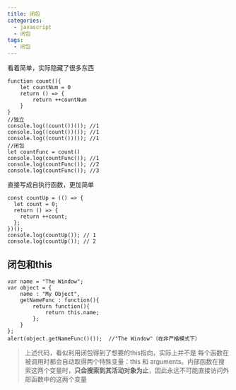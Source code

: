 ```yaml
---
title: 闭包
categories: 
  - javascript
  - 闭包
tags: 
  - 闭包
---
```

看着简单，实际隐藏了很多东西
```
function count(){
    let countNum = 0
    return () => {
        return ++countNum
    }
}
//独立
console.log((count())()); //1
console.log((count())()); //1
console.log((count())()); //1
//闭包
let countFunc = count()
console.log(countFunc()); //1
console.log(countFunc()); //2
console.log(countFunc()); //3
```
直接写成自执行函数，更加简单
```
const countUp = (() => {
  let count = 0;
  return () => {
    return ++count;
  };
})();
console.log(countUp()); // 1
console.log(countUp()); // 2
```
## 闭包和this
```
var name = "The Window"; 
var object = {     
    name : "My Object", 
    getNameFunc : function(){
        return function(){
            return this.name;
        };     
    } 
}; 
alert(object.getNameFunc()());  //"The Window"（在非严格模式下）
```
> 上述代码，看似利用闭包得到了想要的this指向，实际上并不是
> 每个函数在被调用时都会自动取得两个特殊变量：this 和 arguments。内部函数在搜索这两个变量时，**只会搜索到其活动对象为止**，因此永远不可能直接访问外部函数中的这两个变量